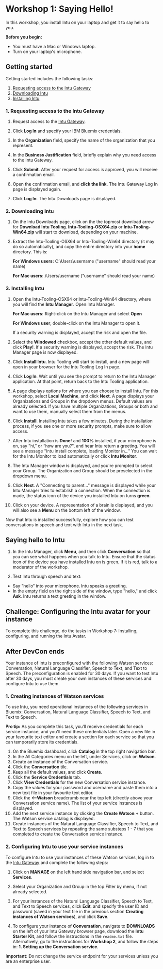 # Workshop 1: Saying Hello!

In this workshop, you install Intu on your laptop and get it to say hello to you.

**Before you begin:** 

* You must have a Mac or Windows laptop.
* Turn on your laptop's microphone.

## Getting started

Getting started includes the following tasks:

1. [Requesting access to the Intu Gateway](#requesting-access-to-the-watson-intu-gateway)
2. [Downloading Intu](#downloading-intu)
3. [Installing Intu](#installing-intu)

### 1. Requesting access to the Intu Gateway

1. Request access to the [Intu Gateway](https://rg-gateway.mybluemix.net/).

2. Click **Log In** and specify your IBM Bluemix credentials.
3. In the **Organization** field, specify the name of the organization that you represent.
4. In the **Business Justification** field, briefly explain why you need access to the Intu Gateway.
5. Click **Submit**. After your request for access is approved, you will receive a confirmation email.
6. Open the confirmation email, and **click the link**. The Intu Gateway Log In page is displayed again.
7. Click **Log In**. The Intu Downloads page is displayed.

### 2. Downloading Intu

1. On the Intu Downloads page, click on the the topmost download arrow for **Download Intu Tooling**. **Intu-Tooling-OSX64.zip** or **Intu-Tooling-Win64.zip** will start to download, depending on your machine.

2. Extract the Intu-Tooling-OSX64 or Intu-Tooling-Win64 directory (it may do so automatically), and copy the entire directory into your **home** directory. This is:


	**For Windows users:** C:\Users\username ("username" should read your name)
	
	**For Mac users:**
	 /Users/username ("username" should read your name) 


### 3. Installing Intu

1. Open the Intu-Tooling-OSX64 or Intu-Tooling-Win64 directory, where you will find the **Intu Manager**. Open Intu Manager.
	
	**For Mac users:** Right-click on the Intu Manager and select **Open**
	
	**For Windows user**, double-click on the Intu Manager to open it. 
	
	If a security warning is displayed, accept the risk and open the file.
2. Select the **Windowed** checkbox, accept the other default values, and click **Play!**. If a security warning is displayed, accept the risk. The Intu Manager page is now displayed. 
3. Click **Install Intu**. Intu Tooling will start to install, and a new page will open in your browser for the Intu Tooling Log In page.
4. Click **Log In**. Wait until you see the prompt to return to the Intu Manager application. At that point, return back to the Intu Tooling application.
5. A page displays options for where you can choose to install Intu. For this workshop, select **Local Machine**, and click **Next**. A page displays your Organizations and Groups in the dropdown menus. Default values are already selected. If you have multiple Organizations, Groups or both and want to use them, manually select them from the menus.
6. Click **Install**. Installing Intu takes a few minutes. During the installation process, if you see one or more security prompts, make sure to allow access.

7. After Intu installation is **Done!** and **100%** installed, if your microphone is on, say "hi,” or “how are you?", and hear Intu return a greeting. You will see a message "Intu install complete, loading Monitor in..." You can wait for the Intu Monitor to load automatically or click **Intu Monitor**.

8.	The Intu Manager window is displayed, and you're prompted to select your Group. The Organization and Group should be preselected in the dropdown menu. 

3. Click **Next**. A "Connecting to parent..." message is displayed while your Intu Manager tries to establish a connection. When the connection is made, the status icon of the device you installed Intu on turns **green**. 
4. Click on your device. A representation of a brain is displayed, and you will also see a **Menu** on the bottom left of the window.

Now that Intu is installed successfully, explore how you can test conversations in speech and text with Intu in the next task.

## Saying hello to Intu

1. In the Intu Manager, click **Menu**, and then click **Conversation** so that you can see what happens when you talk to Intu. Ensure that the status icon of the device you have installed Intu on is green. If it is red, talk to a moderator of the workshop.

2. Test Intu through speech and text:
 * Say "hello" into your microphone. Intu speaks a greeting.
 * In the empty field on the right side of the window, type "hello," and click **Ask**. Intu returns a text greeting in the window.

## Challenge: Configuring the Intu avatar for your instance

To complete this challenge, do the tasks in Workshop 7: Installing, configuring, and running the Intu Avatar.

  
## After DevCon ends
Your instance of Intu is preconfigured with the following Watson services: Conversation, Natural Language Classifier, Speech to Text, and Text to Speech. The preconfiguration is enabled for 30 days. If you want to test Intu after 30 days, you must create your own instances of these services and configure Intu to use them.

### 1. Creating instances of Watson services
To use Intu, you need operational instances of the following services in Bluemix: Conversation, Natural Language Classifier, Speech to Text, and Text to Speech.

**Pro tip:** As you complete this task, you'll receive credentials for each service instance, and you'll need these credentials later. Open a new file in your favourite text editor and create a section for each service so that you can temporarily store its credentials.

1. On the Bluemix dashboard, click **Catalog** in the top right navigation bar.
2. In the All Categories menu on the left, under Services, click on **Watson**.
3. Create an instance of the Conversation service.
  1. Click the **Conversation** tile.
  2. Keep all the default values, and click **Create**.
  3. Click the **Service Credentials** tab.
  4. Click **View Credentials** for the new Conversation service instance.
  5. Copy the values for your password and username and paste them into a new text file in your favourite text editor.
  6. Click the **<--Watson** breadcrumb near the top left (directly above your Conversation service name). The list of your service instances is displayed.
  7. Add the next service instance by clicking the **Create Watson** **+** button. The Watson service catalog is displayed.
4. Create instances of the Natural Language Classifier, Speech to Text, and Text to Speech services by repeating the same substeps 1 - 7 that you completed to create the Conversation service instance.


### 2. Configuring Intu to use your service instances

To configure Intu to use your instances of these Watson services, log in to the [Intu Gateway](https://rg-gateway.mybluemix.net/) and complete the following steps:

1. Click on **MANAGE** on the left hand side navigation bar, and select **Services**. 

2. Select your Organization and Group in the top Filter by menu, if not already selected.
3. For your instances of the Natural Language Classifier, Speech to Text, and Text to Speech services, click **Edit**, and specify the user ID and password (saved in your text file in the previous section **Creating instances of Watson services**), and click **Save**.
4. To configure your instance of **Conversation**, navigate to **DOWNLOADS** on the left of your Intu Gateway browser page, download the **Intu Starter Kit**, and follow the instructions in the `readme.txt` file. Alternatively, go to the instructions for **Workshop 2**, and follow the steps in: **1. Setting up the Conversation service**.
 

**Important:** Do not change the service endpoint for your services unless you are an enterprise user.
